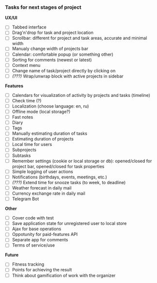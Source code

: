 ### Tasks for next stages of project

**UX/UI**

 - [ ] Tabbed interface
 - [ ] Drag'n'drop for task and project location
 - [ ] Scrollbar: different for project and task areas, accurate and minimal width
 - [ ] Manualy change width of projects bar
 - [ ] Calendar: comfortable popup (or something other)
 - [ ] Sorting for comments (newest or latest)
 - [ ] Context menu
 - [ ] Change name of task/project directly by clicking on
 - [ ] *(???)* Wrap/unwrap block with active projects in sidebar

**Features**

 - [ ] Calendars for visualization of activity by projects and tasks (timeline)
 - [ ] Check time (?)
 - [ ] Localization (choose language: en, ru)
 - [ ] Offline mode (local storage?)
 - [ ] Fast notes
 - [ ] Diary
 - [ ] Tags
 - [ ] Manually estimating duration of tasks
 - [ ] Estimating duration of projects
 - [ ] Local time for users
 - [ ] Subprojects
 - [ ] Subtasks
 - [ ] Remember settings (cookie or local storage or db): opened/closed for project bar, opened/closed for task properties
 - [ ] Simple logging of user actions
 - [ ] Notifications (birthdays, events, meetings, etc.)
 - [ ] *(???)* Extend time for snooze tasks (to week, to deadline)
 - [ ] Weather forecast in daily mail
 - [ ] Currency exchange rate in daily mail
 - [ ] Telegram Bot

**Other**

 - [ ] Cover code with test
 - [ ] Save application state for unregistered user to local store
 - [ ] Ajax for base operations
 - [ ] Oppotunity for paid-features API
 - [ ] Separate app for comments
 - [ ] Terms of service/use

**Future**

 - [ ] Fitness tracking
 - [ ] Points for achieving the result
 - [ ] Think about gamification of work with the organizer
